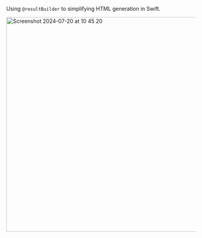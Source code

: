 Using `@resultBuilder` to simplifying HTML generation in Swift.

<img width="570" alt="Screenshot 2024-07-20 at 10 45 20" src="https://github.com/user-attachments/assets/93422641-9dcf-483f-84fc-990343afbf98">
